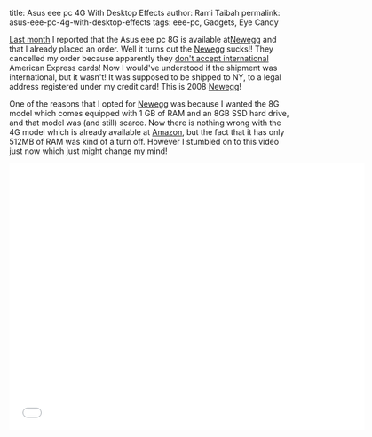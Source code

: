 title: Asus eee pc 4G With Desktop Effects
author: Rami Taibah
permalink: asus-eee-pc-4g-with-desktop-effects
tags: eee-pc, Gadgets, Eye Candy


[Last month]({filename}/blog/2007-12-11-eee-pc-8g-at-newegg.markdown) I reported that the Asus eee pc 8G is available at[Newegg](http://www.newegg.com "Newegg") and that I already placed an order. Well it turns out the [Newegg](http://www.newegg.com "Newegg") sucks!! They cancelled my order because apparently they [don't accept international](http://www.newegg.com/Info/FAQDetail.aspx?Module=2&Menu=detail167%23xdetail167 "don't accept international") American Express cards! Now I would've understood if the shipment was international, but it wasn't! It was supposed to be shipped to NY, to a legal address registered under my credit card! This is 2008 [Newegg](http://www.newegg.com "Newegg")!

One of the reasons that I opted for [Newegg](http://www.newegg.com "Newegg") was because I wanted the 8G model which comes equipped with 1 GB of RAM and an 8GB SSD hard drive, and that model was (and still) scarce. Now there is nothing wrong with the 4G model which is already available at [Amazon](http://www.amazon.com/Asus-4G-Galaxy-Mobile-Internet-Preloaded/dp/B000Y33CVM/ref=pd_bbs_sr_1?ie=UTF8&s=electronics&qid=1201492502&sr=8-1 "Amazon"), but the fact that it has only 512MB of RAM was kind of a turn off. However I stumbled on to this video just now which just might change my mind!

<iframe width="640" height="480" src="//www.youtube.com/embed/NFK7sOEVw5o" frameborder="0" allowfullscreen></iframe>

